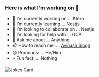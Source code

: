 ### Here is what I'm working on 👋

- 🔭 I’m currently working on ... Ktern
- 🌱 I’m currently learning ... Nestjs
- 👯 I’m looking to collaborate on ... Nestjs
- 🤔 I’m looking for help with ... GCP
- 💬 Ask me about ... Anything
- 📫 How to reach me: ... [Avinash Singh](mailto:avinash.20399@gmail.com?subject=[GitHub]%20Source%20Han%20Sans)
- 😄 Pronouns: ... He/Him
- ⚡ Fun fact: ... Nothing

![Jokes Card](https://readme-jokes.vercel.app/api)
